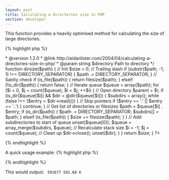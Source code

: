 ```yaml
---
layout: post
title: Calculating a directories size in PHP
section: developer
---
```

This function provides a heavily optimised method for calculating the size of large directories.

{% highlight php %}
<?php
/**
 * Calculate the size of a directory by iterating its contents
 *
 * @author      Aidan Lister <aidan@php.net>
 * @version     1.2.0
 * @link        http://aidanlister.com/2004/04/calculating-a-directories-size-in-php/
 * @param       string   $directory    Path to directory
 */
function dirsize($path)
{
    // Init
    $size = 0;
 
    // Trailing slash
    if (substr($path, -1, 1) !== DIRECTORY_SEPARATOR) {
        $path .= DIRECTORY_SEPARATOR;
    }
 
    // Sanity check
    if (is_file($path)) {
        return filesize($path);
    } elseif (!is_dir($path)) {
        return false;
    }
 
    // Iterate queue
    $queue = array($path);
    for ($i = 0, $j = count($queue); $i < $j; ++$i)
    {
        // Open directory
        $parent = $i;
        if (is_dir($queue[$i]) && $dir = @dir($queue[$i])) {
            $subdirs = array();
            while (false !== ($entry = $dir->read())) {
                // Skip pointers
                if ($entry == '.' || $entry == '..') {
                    continue;
                }
 
                // Get list of directories or filesizes
                $path = $queue[$i] . $entry;
                if (is_dir($path)) {
                    $path .= DIRECTORY_SEPARATOR;
                    $subdirs[] = $path;
                } elseif (is_file($path)) {
                    $size += filesize($path);
                }
            }
 
            // Add subdirectories to start of queue
            unset($queue[0]);
            $queue = array_merge($subdirs, $queue);
 
            // Recalculate stack size
            $i = -1;
            $j = count($queue);
 
            // Clean up
            $dir->close();
            unset($dir);
        }
    }
 
    return $size;
}
?>
{% endhighlight %}

A quick usage example:
{% highlight php %}
<?php
// Show the current directory
echo dirsize('.');
echo "\n";
 
// We can use size_readable to format the result
// http://aidanlister.com/repos/v/function.size_readable.php
echo size_readable(dirsize('.'));
?>
{% endhighlight %}

This would output:
<code>
591677
591.68 K
</code>